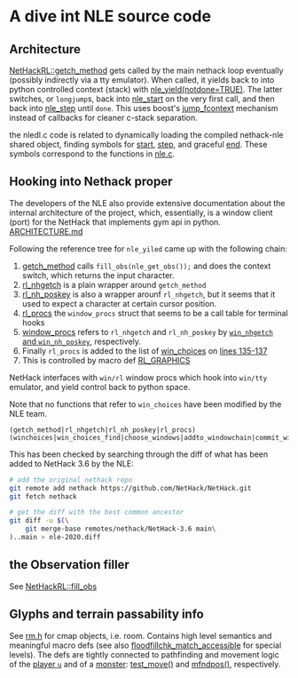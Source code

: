 # A dive int NLE source code

## Architecture
[NetHackRL::getch_method](./nle/win/rl/winrl.cc#422-442) gets called by the main nethack
loop eventually (possibly indirectly via a tty emulator). When called, it yields back
to into python controlled context (stack) with [nle_yield(notdone=TRUE)](./nle/src/nle.c#L326-342).
The latter switches, or `longjump`s, back into [nle_start]() on the very first call,
and then back into [nle_step](./nle/src/nle.c#L423-438) until `done`.
This uses boost's [jump_fcontext]() mechanism instead of callbacks for cleaner c-stack separation.

the nledl.c code is related to dynamically loading the compiled nethack-nle shared object, 
finding symbols for [start](./nle/sys/unix/nledl.c#23), [step](./nle/sys/unix/nledl.c#L32),
and graceful [end](./nle/sys/unix/nledl.c#46). These symbols correspond to the functions in
[nle.c](./nle/src/nle.c).

## Hooking into Nethack proper

The developers of the NLE also provide extensive documentation about the internal
architecture of the project, which, essentially, is a window client (port) for the NetHack
that implements gym api in python. [ARCHITECTURE.md](./nle/doc/nle/ARCHITECTURE.md)

Following the reference tree for `nle_yiled` came up with the following chain:
1. [getch_method](/win/rl/winrl.cc#L423) calls `fill_obs(nle_get_obs());` and
does the context switch, which returns the input character.
2. [rl_nhgetch](/win/rl/winrl.cc#L973) is a plain wrapper around `getch_method`
3. [rl_nh_poskey](/win/rl/winrl.cc#L982) is also a wrapper arounf `rl_nhgetch`, but
it seems that it used to expect a character at certain cursor position.
4. [rl_procs](/win/rl/winrl.cc#L1133) the `window_procs` struct that seems to be a call
table for terminal hooks
5. [window_procs](/include/winprocs.h#L10-83) refers to `rl_nhgetch` and `rl_nh_poskey`
by [`win_nhgetch` and `win_nh_poskey`](/include/winprocs.h#L51-52), respectively.
6. Finally `rl_procs` is added to the list of [win_choices](/src/windows.c#L92-98)
on [lines 135-137](/src/windows.c#L135-137)
7. This is controlled by macro def [RL_GRAPHICS](include/config.h#L53)

<!-- win/rl interacts with nethack through win/tty -->
NetHack interfaces with `win/rl` window procs which hook into `win/tty` emulator, and yield
control back to python space.

Note that no functions that refer to `win_choices` have been modified by the NLE team.
```
(getch_method|rl_nhgetch|rl_nh_poskey|rl_procs)
(winchoices|win_choices_find|choose_windows|addto_windowchain|commit_windowchain)
```
This has been checked by searching through the diff of what has been added to NetHack 3.6
by the NLE:
```bash
# add the original nethack repo
git remote add nethack https://github.com/NetHack/NetHack.git
git fetch nethack

# get the diff with the best common ancestor
git diff -u $(\
    git merge-base remotes/nethack/NetHack-3.6 main\
)..main > nle-2020.diff
```

## the Observation filler

See [NetHackRL::fill_obs](./nle/win/rl/winrl.cc#L259-420)



## Glyphs and terrain passability info

See [rm.h](./nle/include/rm.h) for cmap objects, i.e. room. Contains high level semantics and
meaningful macro defs (see also [floodfillchk_match_accessible](./nle/src/sp_lev.c#L3885-3892)
for special levels). The defs are tightly connected to pathfinding and movement logic of
the [player `u`](./nle/include/you.h#L273-289) and of a [monster](./nle/include/monst.h#L71-173):
[test_move()](./nle/src/hack.c#L709-923) and [mfndpos()](./nle/src/mon.c#L1303-1548), respectively.


